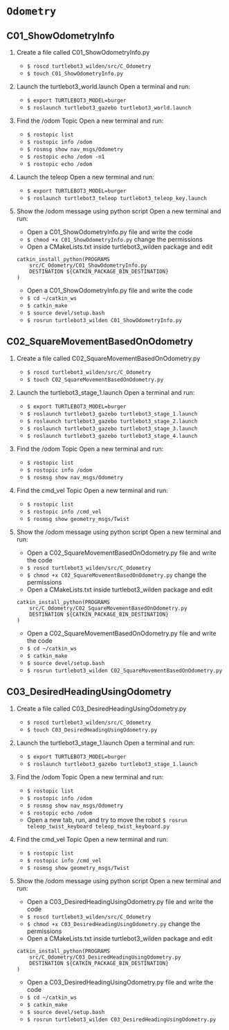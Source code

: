 # `Odometry`

## C01_ShowOdometryInfo

1. Create a file called C01_ShowOdometryInfo.py

   - `$ roscd turtlebot3_wilden/src/C_Odometry`
   - `$ touch C01_ShowOdometryInfo.py`

2. Launch the turtlebot3_world.launch
   Open a terminal and run:

   - `$ export TURTLEBOT3_MODEL=burger`
   - `$ roslaunch turtlebot3_gazebo turtlebot3_world.launch`

3. Find the /odom Topic
   Open a new terminal and run:

   - `$ rostopic list`
   - `$ rostopic info /odom`
   - `$ rosmsg show nav_msgs/Odometry`
   - `$ rostopic echo /odom -n1`
   - `$ rostopic echo /odom`

4. Launch the teleop
   Open a new terminal and run:

   - `$ export TURTLEBOT3_MODEL=burger`
   - `$ roslaunch turtlebot3_teleop turtlebot3_teleop_key.launch`

5. Show the /odom message using python script
   Open a new terminal and run:

   - Open a C01_ShowOdometryInfo.py file and write the code
   - `$ chmod +x C01_ShowOdometryInfo.py` change the permissions
   - Open a CMakeLists.txt inside turtlebot3_wilden package and edit

   ```
   catkin_install_python(PROGRAMS
       src/C_Odometry/C01_ShowOdometryInfo.py
       DESTINATION ${CATKIN_PACKAGE_BIN_DESTINATION}
   )
   ```

   - Open a C01_ShowOdometryInfo.py file and write the code
   - `$ cd ~/catkin_ws`
   - `$ catkin_make`
   - `$ source devel/setup.bash`
   - `$ rosrun turtlebot3_wilden C01_ShowOdometryInfo.py`

## C02_SquareMovementBasedOnOdometry

1. Create a file called C02_SquareMovementBasedOnOdometry.py

   - `$ roscd turtlebot3_wilden/src/C_Odometry`
   - `$ touch C02_SquareMovementBasedOnOdometry.py`

2. Launch the turtlebot3_stage_1.launch
   Open a terminal and run:

   - `$ export TURTLEBOT3_MODEL=burger`
   - `$ roslaunch turtlebot3_gazebo turtlebot3_stage_1.launch`
   - `$ roslaunch turtlebot3_gazebo turtlebot3_stage_2.launch`
   - `$ roslaunch turtlebot3_gazebo turtlebot3_stage_3.launch`
   - `$ roslaunch turtlebot3_gazebo turtlebot3_stage_4.launch`

3. Find the /odom Topic
   Open a new terminal and run:

   - `$ rostopic list`
   - `$ rostopic info /odom`
   - `$ rosmsg show nav_msgs/Odometry`

4. Find the cmd_vel Topic
   Open a new terminal and run:

   - `$ rostopic list`
   - `$ rostopic info /cmd_vel`
   - `$ rosmsg show geometry_msgs/Twist`

5. Show the /odom message using python script
   Open a new terminal and run:

   - Open a C02_SquareMovementBasedOnOdometry.py file and write the code
   - `$ roscd turtlebot3_wilden/src/C_Odometry`
   - `$ chmod +x C02_SquareMovementBasedOnOdometry.py` change the permissions
   - Open a CMakeLists.txt inside turtlebot3_wilden package and edit

   ```
   catkin_install_python(PROGRAMS
       src/C_Odometry/C02_SquareMovementBasedOnOdometry.py
       DESTINATION ${CATKIN_PACKAGE_BIN_DESTINATION}
   )
   ```

   - Open a C02_SquareMovementBasedOnOdometry.py file and write the code
   - `$ cd ~/catkin_ws`
   - `$ catkin_make`
   - `$ source devel/setup.bash`
   - `$ rosrun turtlebot3_wilden C02_SquareMovementBasedOnOdometry.py`

## C03_DesiredHeadingUsingOdometry

1. Create a file called C03_DesiredHeadingUsingOdometry.py

   - `$ roscd turtlebot3_wilden/src/C_Odometry`
   - `$ touch C03_DesiredHeadingUsingOdometry.py`

2. Launch the turtlebot3_stage_1.launch
   Open a terminal and run:

   - `$ export TURTLEBOT3_MODEL=burger`
   - `$ roslaunch turtlebot3_gazebo turtlebot3_stage_1.launch`

3. Find the /odom Topic
   Open a new terminal and run:

   - `$ rostopic list`
   - `$ rostopic info /odom`
   - `$ rosmsg show nav_msgs/Odometry`
   - `$ rostopic echo /odom`
   - Open a new tab, run, and try to move the robot
     `$ rosrun teleop_twist_keyboard teleop_twist_keyboard.py`

4. Find the cmd_vel Topic
   Open a new terminal and run:

   - `$ rostopic list`
   - `$ rostopic info /cmd_vel`
   - `$ rosmsg show geometry_msgs/Twist`

5. Show the /odom message using python script
   Open a new terminal and run:

   - Open a C03_DesiredHeadingUsingOdometry.py file and write the code
   - `$ roscd turtlebot3_wilden/src/C_Odometry`
   - `$ chmod +x C03_DesiredHeadingUsingOdometry.py` change the permissions
   - Open a CMakeLists.txt inside turtlebot3_wilden package and edit

   ```
   catkin_install_python(PROGRAMS
       src/C_Odometry/C03_DesiredHeadingUsingOdometry.py
       DESTINATION ${CATKIN_PACKAGE_BIN_DESTINATION}
   )
   ```

   - Open a C03_DesiredHeadingUsingOdometry.py file and write the code
   - `$ cd ~/catkin_ws`
   - `$ catkin_make`
   - `$ source devel/setup.bash`
   - `$ rosrun turtlebot3_wilden C03_DesiredHeadingUsingOdometry.py`

